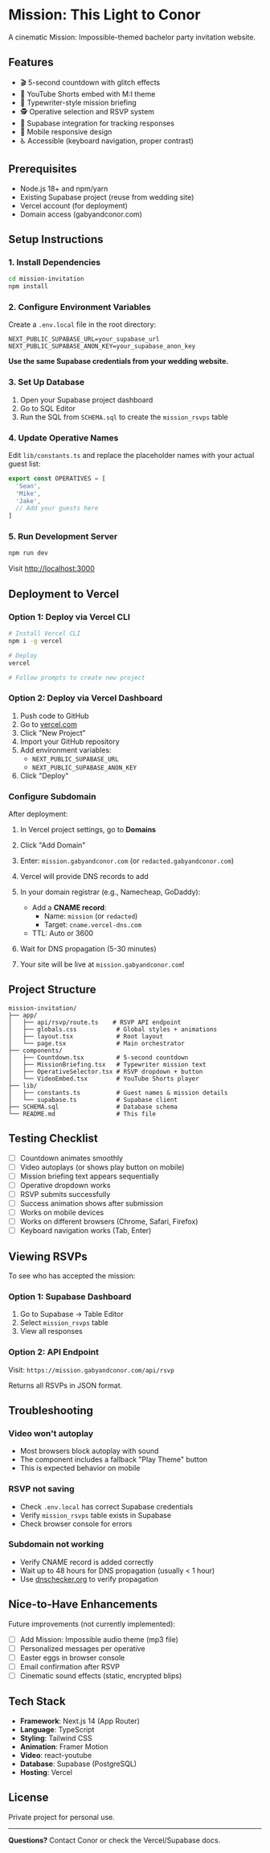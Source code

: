 # Mission: This Light to Conor

A cinematic Mission: Impossible-themed bachelor party invitation website.

## Features

- 🎬 5-second countdown with glitch effects
- 🎵 YouTube Shorts embed with M:I theme
- 📝 Typewriter-style mission briefing
- 🕵️ Operative selection and RSVP system
- 💾 Supabase integration for tracking responses
- 📱 Mobile responsive design
- ♿ Accessible (keyboard navigation, proper contrast)

## Prerequisites

- Node.js 18+ and npm/yarn
- Existing Supabase project (reuse from wedding site)
- Vercel account (for deployment)
- Domain access (gabyandconor.com)

## Setup Instructions

### 1. Install Dependencies

```bash
cd mission-invitation
npm install
```

### 2. Configure Environment Variables

Create a `.env.local` file in the root directory:

```env
NEXT_PUBLIC_SUPABASE_URL=your_supabase_url
NEXT_PUBLIC_SUPABASE_ANON_KEY=your_supabase_anon_key
```

**Use the same Supabase credentials from your wedding website.**

### 3. Set Up Database

1. Open your Supabase project dashboard
2. Go to SQL Editor
3. Run the SQL from `SCHEMA.sql` to create the `mission_rsvps` table

### 4. Update Operative Names

Edit `lib/constants.ts` and replace the placeholder names with your actual guest list:

```typescript
export const OPERATIVES = [
  'Sean',
  'Mike',
  'Jake',
  // Add your guests here
]
```

### 5. Run Development Server

```bash
npm run dev
```

Visit [http://localhost:3000](http://localhost:3000)

## Deployment to Vercel

### Option 1: Deploy via Vercel CLI

```bash
# Install Vercel CLI
npm i -g vercel

# Deploy
vercel

# Follow prompts to create new project
```

### Option 2: Deploy via Vercel Dashboard

1. Push code to GitHub
2. Go to [vercel.com](https://vercel.com)
3. Click "New Project"
4. Import your GitHub repository
5. Add environment variables:
   - `NEXT_PUBLIC_SUPABASE_URL`
   - `NEXT_PUBLIC_SUPABASE_ANON_KEY`
6. Click "Deploy"

### Configure Subdomain

After deployment:

1. In Vercel project settings, go to **Domains**
2. Click "Add Domain"
3. Enter: `mission.gabyandconor.com` (or `redacted.gabyandconor.com`)
4. Vercel will provide DNS records to add

5. In your domain registrar (e.g., Namecheap, GoDaddy):
   - Add a **CNAME record**:
     - Name: `mission` (or `redacted`)
     - Target: `cname.vercel-dns.com`
   - TTL: Auto or 3600

6. Wait for DNS propagation (5-30 minutes)
7. Your site will be live at `mission.gabyandconor.com`!

## Project Structure

```
mission-invitation/
├── app/
│   ├── api/rsvp/route.ts    # RSVP API endpoint
│   ├── globals.css           # Global styles + animations
│   ├── layout.tsx            # Root layout
│   └── page.tsx              # Main orchestrator
├── components/
│   ├── Countdown.tsx         # 5-second countdown
│   ├── MissionBriefing.tsx   # Typewriter mission text
│   ├── OperativeSelector.tsx # RSVP dropdown + button
│   └── VideoEmbed.tsx        # YouTube Shorts player
├── lib/
│   ├── constants.ts          # Guest names & mission details
│   └── supabase.ts           # Supabase client
├── SCHEMA.sql                # Database schema
└── README.md                 # This file
```

## Testing Checklist

- [ ] Countdown animates smoothly
- [ ] Video autoplays (or shows play button on mobile)
- [ ] Mission briefing text appears sequentially
- [ ] Operative dropdown works
- [ ] RSVP submits successfully
- [ ] Success animation shows after submission
- [ ] Works on mobile devices
- [ ] Works on different browsers (Chrome, Safari, Firefox)
- [ ] Keyboard navigation works (Tab, Enter)

## Viewing RSVPs

To see who has accepted the mission:

### Option 1: Supabase Dashboard
1. Go to Supabase → Table Editor
2. Select `mission_rsvps` table
3. View all responses

### Option 2: API Endpoint
Visit: `https://mission.gabyandconor.com/api/rsvp`

Returns all RSVPs in JSON format.

## Troubleshooting

### Video won't autoplay
- Most browsers block autoplay with sound
- The component includes a fallback "Play Theme" button
- This is expected behavior on mobile

### RSVP not saving
- Check `.env.local` has correct Supabase credentials
- Verify `mission_rsvps` table exists in Supabase
- Check browser console for errors

### Subdomain not working
- Verify CNAME record is added correctly
- Wait up to 48 hours for DNS propagation (usually < 1 hour)
- Use [dnschecker.org](https://dnschecker.org) to verify propagation

## Nice-to-Have Enhancements

Future improvements (not currently implemented):

- [ ] Add Mission: Impossible audio theme (mp3 file)
- [ ] Personalized messages per operative
- [ ] Easter eggs in browser console
- [ ] Email confirmation after RSVP
- [ ] Cinematic sound effects (static, encrypted blips)

## Tech Stack

- **Framework**: Next.js 14 (App Router)
- **Language**: TypeScript
- **Styling**: Tailwind CSS
- **Animation**: Framer Motion
- **Video**: react-youtube
- **Database**: Supabase (PostgreSQL)
- **Hosting**: Vercel

## License

Private project for personal use.

---

**Questions?** Contact Conor or check the Vercel/Supabase docs.
